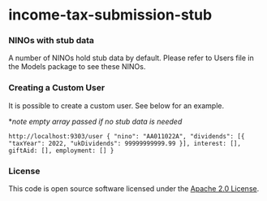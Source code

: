 # income-tax-submission-stub

### NINOs with stub data

A number of NINOs hold stub data by default. Please refer to Users file in the Models package to see these NINOs.


### Creating a Custom User

It is possible to create a custom user. See below for an example.

**note empty array passed if no stub data is needed*


`http://localhost:9303/user
{
"nino": "AA011022A",
"dividends": [{
"taxYear": 2022,
"ukDividends": 99999999999.99
}],
interest: [],
giftAid: [],
employment: []
}`

### License

This code is open source software licensed under
the [Apache 2.0 License]("http://www.apache.org/licenses/LICENSE-2.0.html").
